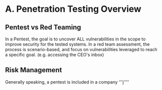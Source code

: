 # A. Penetration Testing Overview
## Pentest vs Red Teaming
In a Pentest, the goal is to uncover ALL vulnerabilities in the scope to improve security for the tested systems.
In a red team assessment, the process is scenario-based, and focus on vulnerabilities leveraged to reach a specific goal. (e.g. accessing the CEO's inbox)
## Risk Management
Generally speaking, a pentest is included in a company '''j''''
